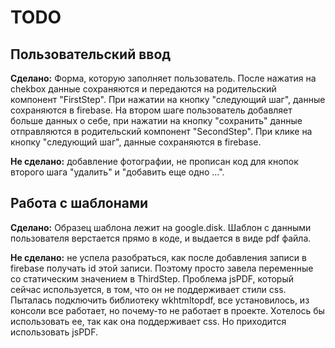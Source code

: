 # TODO
## Пользовательский ввод
**Сделано:** Форма, которую заполняет пользователь. После нажатия на chekbox данные сохраняютcя и передаются на родительский компонент "FirstStep". При нажатии на кнопку "следующий шаг", данные сохраняются в firebase. На втором шаге пользователь добавляет больше данных о себе, при нажатии на кнопку "сохранить" данные отправляются в родительский компонент "SecondStep". При клике на кнопку "следующий шаг", данные сохраняются в firebase.

**Не сделано:** добавление фотографии, не прописан код для кнопок второго шага "удалить" и "добавить еще одно ...".

## Работа с шаблонами
**Сделано:** Образец шаблона лежит на google.disk. Шаблон с данными пользователя верстается прямо в коде, и выдается в виде pdf файла.

**Не сделано:** не успела разобраться, как после добавления записи в firebase получать id этой записи. Поэтому просто завела переменные со статическим значением в ThirdStep.
Проблема jsPDF, который сейчас используется, в том, что он не поддерживает стили css. Пыталась подключить библиотеку wkhtmltopdf, все установилось, из консоли все работает, но почему-то не работает в проекте. Хотелось бы использовать ее, так как она поддерживает css. Но приходится использовать jsPDF.
